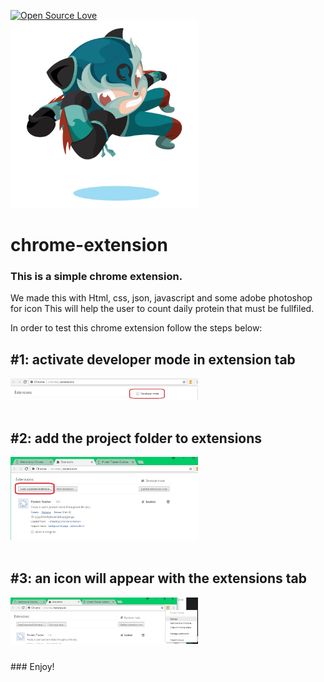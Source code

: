[![Open Source Love](https://badges.frapsoft.com/os/v1/open-source.svg?v=103)](https://github.com/ellerbrock/open-source-badges/)
<br/>
<img aling="middle" width="300" src="ninja.png" alt="ninja" />
# chrome-extension

### This is a simple chrome extension.

We made this with Html, css, json, javascript and some adobe photoshop for icon
This will help the user to count daily protein that must be fullfiled.

In order to test this chrome extension follow the steps below:

## #1: activate developer mode in extension tab
<img aling="left" width="300" src="assets/developer.jpg" alt="clone this repository" />

<br/>
<br/>

## #2: add the project folder to extensions
<img aling="left" width="300" src="assets/load.jpg" alt="clone this repository" />
<br/>
<br/>

## #3: an icon will appear with the extensions tab
<img align="left" width="300" src="assets/icon.jpg" alt="clone this repository" />
<br/>
<br/>
<br/>
<br/>
<br/>
<br/>
### Enjoy!
